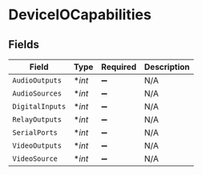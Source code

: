 # DeviceIOCapabilities


## Fields

| Field              | Type               | Required           | Description        |
| ------------------ | ------------------ | ------------------ | ------------------ |
| `AudioOutputs`     | **int*             | :heavy_minus_sign: | N/A                |
| `AudioSources`     | **int*             | :heavy_minus_sign: | N/A                |
| `DigitalInputs`    | **int*             | :heavy_minus_sign: | N/A                |
| `RelayOutputs`     | **int*             | :heavy_minus_sign: | N/A                |
| `SerialPorts`      | **int*             | :heavy_minus_sign: | N/A                |
| `VideoOutputs`     | **int*             | :heavy_minus_sign: | N/A                |
| `VideoSource`      | **int*             | :heavy_minus_sign: | N/A                |